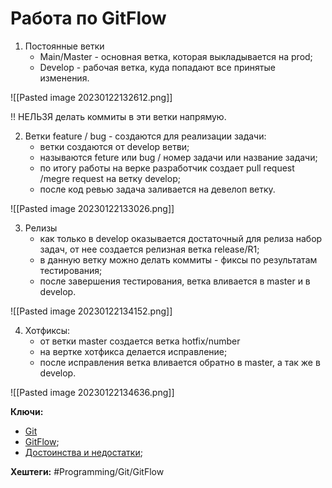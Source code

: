 
# Работа по GitFlow

1) Постоянные ветки
	- Main/Master - основная ветка, которая выкладывается на prod;
	- Develop - рабочая ветка, куда попадают все принятые изменения.

![[Pasted image 20230122132612.png]]

!! НЕЛЬЗЯ делать коммиты в эти ветки напрямую.

2) Ветки feature / bug - создаются для реализации задачи:
	- ветки создаются от develop ветви;
	- называются feture или bug / номер задачи или название задачи;
	- по итогу работы на верке разработчик создает pull request /megre request на ветку develop;
	- после код ревью задача заливается на девелоп ветку.

![[Pasted image 20230122133026.png]]

3) Релизы
	- как только в develop оказывается достаточный для релиза набор задач, от нее создается релизная ветка release/R1;
	- в данную ветку можно делать коммиты - фиксы по результатам тестирования;
	- после завершения тестирования, ветка вливается в master и в develop.

![[Pasted image 20230122134152.png]]

4) Хотфиксы:
	- от ветки master создается ветка hotfix/number
	- на вертке хотфикса делается исправление;
	- после исправления ветка вливается обратно в master, а так же в develop.

![[Pasted image 20230122134636.png]]

**Ключи:**
- [Git](Git)
- [GitFlow](gitflow);
- [Достоинства и недостатки](gitflow-compare);

**Хештеги:** #Programming/Git/GitFlow